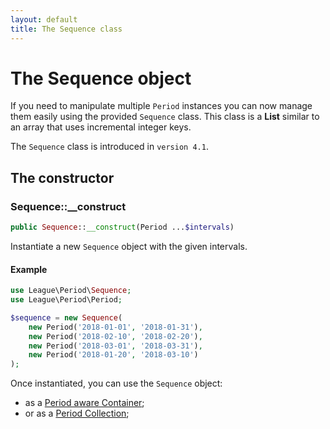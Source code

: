 ```yaml
---
layout: default
title: The Sequence class
---
```


# The Sequence object

If you need to manipulate multiple `Period` instances you can now manage them easily using the provided `Sequence` class. This class is a **List** similar to an array that uses incremental integer keys.

<p class="message-info">The <code>Sequence</code> class is introduced in <code>version 4.1</code>.</p>

## The constructor

### Sequence::__construct

~~~php
public Sequence::__construct(Period ...$intervals)
~~~

Instantiate a new `Sequence` object with the given intervals.

#### Example

~~~php
use League\Period\Sequence;
use League\Period\Period;

$sequence = new Sequence(
    new Period('2018-01-01', '2018-01-31'),
    new Period('2018-02-10', '2018-02-20'),
    new Period('2018-03-01', '2018-03-31'),
    new Period('2018-01-20', '2018-03-10')
);
~~~

Once instantiated, you can use the `Sequence` object:

- as a [Period aware Container](/4.0/sequence/container/);
- or as a [Period Collection](/4.0/sequence/collection/);